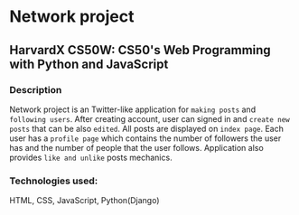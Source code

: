 # Network project

## HarvardX CS50W: CS50's Web Programming with Python and JavaScript

### Description

Network project is an Twitter-like application for `making posts` and `following users`. After creating account, user can signed in and `create new posts` that can be also `edited`. All posts are displayed on `index page`. Each user has a `profile page` which contains the number of followers the user has and the number of people that the user follows. Application also provides `like and unlike` posts mechanics.

### Technologies used:

HTML, CSS, JavaScript, Python(Django)
